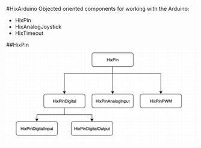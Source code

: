#HixArduino
Objected oriented components for working with the Arduino:

- HixPin
- HixAnalogJoystick
- HixTimeout


##HixPin
![HixPin Class Diagram](./doc/HixPin.png)